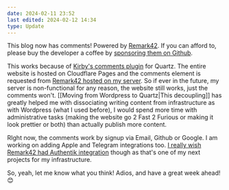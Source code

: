 ```yaml
---
date: 2024-02-11 23:52
last edited: 2024-02-12 14:34
type: Update
---
```

This blog now has comments! Powered by [Remark42](https://remark42.com). If you can afford to, please buy the developer a coffee by [sponsoring them on Github](https://github.com/sponsors/umputun).

This works because of [Kirby's comments plugin](https://discord.com/channels/927628110009098281/1150498860666466354/1199113683276673064) for Quartz. The entire website is hosted on Cloudflare Pages and the comments element is requested from [Remark42 hosted on my server](https://remark42.kayg.org). So if ever in the future, my server is non-functional for any reason, the website still works, just the comments won't. [[Moving from Wordpress to Quartz|This decoupling]] has greatly helped me with dissociating writing content from infrastructure as with Wordpress (what I used before), I would spend more time with administrative tasks (making the website go 2 Fast 2 Furious or making it look prettier or both) than actually publish more content. 

RIght now, the comments work by signup via Email, Github or Google. I am working on adding Apple and Telegram integrations too. [I really wish Remark42 had Authentik integration](https://github.com/umputun/remark42/issues/1738) though as that's one of my next projects for my infrastructure. 

So, yeah, let me know what you think! Adios, and have a great week ahead! 😊